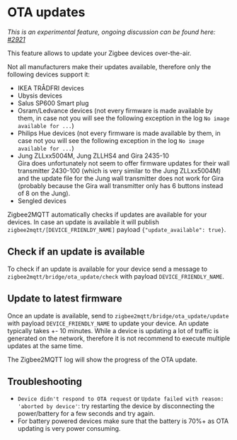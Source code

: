 ---
---
# OTA updates
*This is an experimental feature, ongoing discussion can be found here: [#2921](https://github.com/Koenkk/zigbee2mqtt/issues/2921)*

This feature allows to update your Zigbee devices over-the-air.

Not all manufacturers make their updates available, therefore only the following devices support it:
- IKEA TRÅDFRI devices
- Ubysis devices
- Salus SP600 Smart plug
- Osram/Ledvance devices (not every firmware is made available by them, in case not you will see the following exception in the log `No image available for ...`)
- Philips Hue devices (not every firmware is made available by them, in case not you will see the following exception in the log `No image available for ...`)
- Jung ZLLxx5004M, Jung ZLLHS4 and Gira 2435-10  
Gira does unfortunately not seem to offer firmware updates for their wall transmitter 2430-100 (which is very similar to the Jung ZLLxx5004M) and the update file for the Jung wall transmitter does not work for Gira (probably because the Gira wall transmitter only has 6 buttons instead of 8 on the Jung).
- Sengled devices

Zigbee2MQTT automatically checks if updates are available for your devices.
In case an update is available it will publish `zigbee2mqtt/[DEVICE_FRIENLDY_NAME]` payload `{"update_available": true}`.

## Check if an update is available
To check if an update is available for your device send a message to `zigbee2mqtt/bridge/ota_update/check` with payload `DEVICE_FRIENDLY_NAME`.

## Update to latest firmware
Once an update is available, send to `zigbee2mqtt/bridge/ota_update/update` with payload `DEVICE_FRIENDLY_NAME` to update your device.
An update typically takes +- 10 minutes.
While a device is updating a lot of traffic is generated on the network, therefore it is not recommend to execute multiple updates at the same time.

The Zigbee2MQTT log will show the progress of the OTA update.

## Troubleshooting
- `Device didn't respond to OTA request` or `Update failed with reason: 'aborted by device'`: try restarting the device by disconnecting the power/battery for a few seconds and try again.
- For battery powered devices make sure that the battery is 70%+ as OTA updating is very power consuming.
